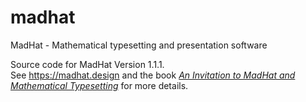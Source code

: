 # madhat
MadHat - Mathematical typesetting and presentation software

Source code for MadHat Version 1.1.1. \
See <https://madhat.design> and the book *[An Invitation to MadHat and Mathematical Typesetting](https://madhat.design/documentation/)* for more details.
